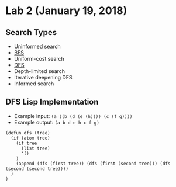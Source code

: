# Lab 2 (January 19, 2018)
## Search Types
* Uninformed search
* [BFS](https://upload.wikimedia.org/wikipedia/commons/5/5d/Breadth-First-Search-Algorithm.gif)
* Uniform-cost search
* [DFS](https://upload.wikimedia.org/wikipedia/commons/7/7f/Depth-First-Search.gif)
* Depth-limited search
* Iterative deepening DFS
* Informed search
## DFS Lisp Implementation
* Example input: `(a ((b (d (e (h)))) (c (f g))))`
* Example output: `(a b d e h c f g)`
```
(defun dfs (tree)
  (if (atom tree)
    (if tree
      (list tree)
      '()
    )
    (append (dfs (first tree)) (dfs (first (second tree))) (dfs (second (second tree))))
  )
)
```
